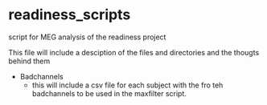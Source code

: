 readiness_scripts
=================

script for MEG analysis of the readiness project

This file will include a desciption of the files and directories and the thougts behind them

- Badchannels
  - this will include a csv file for each subject with the fro teh badchannels to be used in the maxfilter script.
